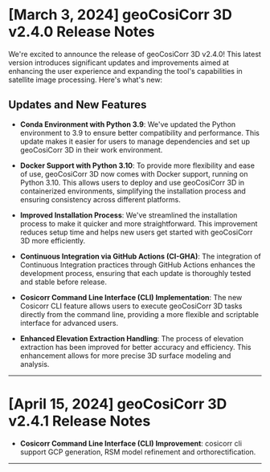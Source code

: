 # [March 3, 2024] geoCosiCorr 3D v2.4.0 Release Notes

We're excited to announce the release of geoCosiCorr 3D v2.4.0! This latest version introduces significant updates and
improvements aimed at enhancing the user experience and expanding the tool's capabilities in satellite image processing.
Here's what's new:

## Updates and New Features

- **Conda Environment with Python 3.9**: We've updated the Python environment to 3.9 to ensure better compatibility and
  performance. This update makes it easier for users to manage dependencies and set up geoCosiCorr 3D in their work
  environment.

- **Docker Support with Python 3.10**: To provide more flexibility and ease of use, geoCosiCorr 3D now comes with Docker
  support, running on Python 3.10. This allows users to deploy and use geoCosiCorr 3D in containerized environments,
  simplifying the installation process and ensuring consistency across different platforms.

- **Improved Installation Process**: We've streamlined the installation process to make it quicker and more
  straightforward. This improvement reduces setup time and helps new users get started with geoCosiCorr 3D more
  efficiently.

- **Continuous Integration via GitHub Actions (CI-GHA)**: The integration of Continuous Integration practices through
  GitHub Actions enhances the development process, ensuring that each update is thoroughly tested and stable before
  release.

- **Cosicorr Command Line Interface (CLI) Implementation**: The new Cosicorr CLI feature allows users to execute
  geoCosiCorr 3D tasks directly from the command line, providing a more flexible and scriptable interface for advanced
  users.

- **Enhanced Elevation Extraction Handling**: The process of elevation extraction has been improved for better accuracy
  and efficiency. This enhancement allows for more precise 3D surface modeling and analysis.

---

# [April 15, 2024] geoCosiCorr 3D v2.4.1 Release Notes

- **Cosicorr Command Line Interface (CLI) Improvement**: cosicorr cli support GCP generation,
  RSM model refinement and orthorectification.

---

